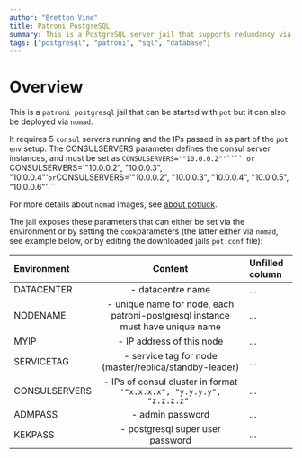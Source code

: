 ```yaml
---
author: "Bretton Vine"
title: Patroni PostgreSQL
summary: This is a PostgreSQL server jail that supports redundancy via Patroni.
tags: ["postgresql", "patroni", "sql", "database"]
---
```


# Overview

This is a ```patroni postgresql``` jail that can be started with ```pot``` but it can also be deployed via ```nomad```.

It requires 5 ```consul``` servers running and the IPs passed in as part of the ```pot env``` setup. The CONSULSERVERS parameter defines the consul server instances, and must be set as ```CONSULSERVERS='"10.0.0.2"'```` or ```CONSULSERVERS='"10.0.0.2", "10.0.0.3", "10.0.0.4"'``` or ```CONSULSERVERS='"10.0.0.2", "10.0.0.3", "10.0.0.4", "10.0.0.5", "10.0.0.6"'```

For more details about ```nomad``` images, see [about potluck](https://potluck.honeyguide.net/micro/about-potluck/).

The jail exposes these parameters that can either be set via the environment or by setting the ```cook```parameters (the latter either via ```nomad```, see example below, or by editing the downloaded jails ```pot.conf``` file):

| Environment | Content    | Unfilled column    |
| :---------- | :----------------: | :-----------|
| DATACENTER  | - datacentre name                 | ...  |
| NODENAME    | - unique name for node, each patroni-postgresql instance must have unique name                 | ...       |
| MYIP        | - IP address of this node                 | ...                  |
| SERVICETAG  | - service tag for node (master/replica/standby-leader)     | ...                  |
| CONSULSERVERS | - IPs of consul cluster in format ```'"x.x.x.x", "y.y.y.y", "z.z.z.z"'```                 | ...             |
| ADMPASS     | - admin password                 | ...                  |
| KEKPASS     | - postgresql super user password                 | ...                  |
